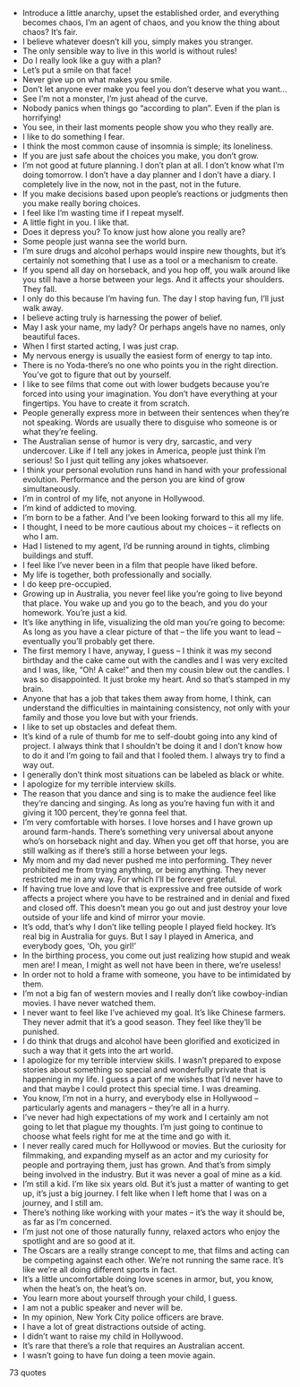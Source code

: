  - Introduce a little anarchy, upset the established order, and everything becomes chaos, I’m an agent of chaos, and you know the thing about chaos? It’s fair.
 - I believe whatever doesn’t kill you, simply makes you stranger.
 - The only sensible way to live in this world is without rules!
 - Do I really look like a guy with a plan?
 - Let’s put a smile on that face!
 - Never give up on what makes you smile.
 - Don’t let anyone ever make you feel you don’t deserve what you want...
 - See I’m not a monster, I’m just ahead of the curve.
 - Nobody panics when things go “according to plan”. Even if the plan is horrifying!
 - You see, in their last moments people show you who they really are.
 - I like to do something I fear.
 - I think the most common cause of insomnia is simple; its loneliness.
 - If you are just safe about the choices you make, you don’t grow.
 - I’m not good at future planning. I don’t plan at all. I don’t know what I’m doing tomorrow. I don’t have a day planner and I don’t have a diary. I completely live in the now, not in the past, not in the future.
 - If you make decisions based upon people’s reactions or judgments then you make really boring choices.
 - I feel like I’m wasting time if I repeat myself.
 - A little fight in you. I like that.
 - Does it depress you? To know just how alone you really are?
 - Some people just wanna see the world burn.
 - I’m sure drugs and alcohol perhaps would inspire new thoughts, but it’s certainly not something that I use as a tool or a mechanism to create.
 - If you spend all day on horseback, and you hop off, you walk around like you still have a horse between your legs. And it affects your shoulders. They fall.
 - I only do this because I’m having fun. The day I stop having fun, I’ll just walk away.
 - I believe acting truly is harnessing the power of belief.
 - May I ask your name, my lady? Or perhaps angels have no names, only beautiful faces.
 - When I first started acting, I was just crap.
 - My nervous energy is usually the easiest form of energy to tap into.
 - There is no Yoda-there’s no one who points you in the right direction. You’ve got to figure that out by yourself.
 - I like to see films that come out with lower budgets because you’re forced into using your imagination. You don’t have everything at your fingertips. You have to create it from scratch.
 - People generally express more in between their sentences when they’re not speaking. Words are usually there to disguise who someone is or what they’re feeling.
 - The Australian sense of humor is very dry, sarcastic, and very undercover. Like if I tell any jokes in America, people just think I’m serious! So I just quit telling any jokes whatsoever.
 - I think your personal evolution runs hand in hand with your professional evolution. Performance and the person you are kind of grow simultaneously.
 - I’m in control of my life, not anyone in Hollywood.
 - I’m kind of addicted to moving.
 - I’m born to be a father. And I’ve been looking forward to this all my life.
 - I thought, I need to be more cautious about my choices – it reflects on who I am.
 - Had I listened to my agent, I’d be running around in tights, climbing buildings and stuff.
 - I feel like I’ve never been in a film that people have liked before.
 - My life is together, both professionally and socially.
 - I do keep pre-occupied.
 - Growing up in Australia, you never feel like you’re going to live beyond that place. You wake up and you go to the beach, and you do your homework. You’re just a kid.
 - It’s like anything in life, visualizing the old man you’re going to become: As long as you have a clear picture of that – the life you want to lead – eventually you’ll probably get there.
 - The first memory I have, anyway, I guess – I think it was my second birthday and the cake came out with the candles and I was very excited and I was, like, “Oh! A cake!” and then my cousin blew out the candles. I was so disappointed. It just broke my heart. And so that’s stamped in my brain.
 - Anyone that has a job that takes them away from home, I think, can understand the difficulties in maintaining consistency, not only with your family and those you love but with your friends.
 - I like to set up obstacles and defeat them.
 - It’s kind of a rule of thumb for me to self-doubt going into any kind of project. I always think that I shouldn’t be doing it and I don’t know how to do it and I’m going to fail and that I fooled them. I always try to find a way out.
 - I generally don’t think most situations can be labeled as black or white.
 - I apologize for my terrible interview skills.
 - The reason that you dance and sing is to make the audience feel like they’re dancing and singing. As long as you’re having fun with it and giving it 100 percent, they’re gonna feel that.
 - I’m very comfortable with horses. I love horses and I have grown up around farm-hands. There’s something very universal about anyone who’s on horseback night and day. When you get off that horse, you are still walking as if there’s still a horse between your legs.
 - My mom and my dad never pushed me into performing. They never prohibited me from trying anything, or being anything. They never restricted me in any way. For which I’ll be forever grateful.
 - If having true love and love that is expressive and free outside of work affects a project where you have to be restrained and in denial and fixed and closed off. This doesn’t mean you go out and just destroy your love outside of your life and kind of mirror your movie.
 - It’s odd, that’s why I don’t like telling people I played field hockey. It’s real big in Australia for guys. But I say I played in America, and everybody goes, ‘Oh, you girl!’
 - In the birthing process, you come out just realizing how stupid and weak men are! I mean, I might as well not have been in there, we’re useless!
 - In order not to hold a frame with someone, you have to be intimidated by them.
 - I’m not a big fan of western movies and I really don’t like cowboy-indian movies. I have never watched them.
 - I never want to feel like I’ve achieved my goal. It’s like Chinese farmers. They never admit that it’s a good season. They feel like they’ll be punished.
 - I do think that drugs and alcohol have been glorified and exoticized in such a way that it gets into the art world.
 - I apologize for my terrible interview skills. I wasn’t prepared to expose stories about something so special and wonderfully private that is happening in my life. I guess a part of me wishes that I’d never have to and that maybe I could protect this special time. I was dreaming.
 - You know, I’m not in a hurry, and everybody else in Hollywood – particularly agents and managers – they’re all in a hurry.
 - I’ve never had high expectations of my work and I certainly am not going to let that plague my thoughts. I’m just going to continue to choose what feels right for me at the time and go with it.
 - I never really cared much for Hollywood or movies. But the curiosity for filmmaking, and expanding myself as an actor and my curiosity for people and portraying them, just has grown. And that’s from simply being involved in the industry. But it was never a goal of mine as a kid.
 - I’m still a kid. I’m like six years old. But it’s just a matter of wanting to get up, it’s just a big journey. I felt like when I left home that I was on a journey, and I still am.
 - There’s nothing like working with your mates – it’s the way it should be, as far as I’m concerned.
 - I’m just not one of those naturally funny, relaxed actors who enjoy the spotlight and are so good at it.
 - The Oscars are a really strange concept to me, that films and acting can be competing against each other. We’re not running the same race. It’s like we’re all doing different sports in fact.
 - It’s a little uncomfortable doing love scenes in armor, but, you know, when the heat’s on, the heat’s on.
 - You learn more about yourself through your child, I guess.
 - I am not a public speaker and never will be.
 - In my opinion, New York City police officers are brave.
 - I have a lot of great distractions outside of acting.
 - I didn’t want to raise my child in Hollywood.
 - It’s rare that there’s a role that requires an Australian accent.
 - I wasn’t going to have fun doing a teen movie again.

73 quotes